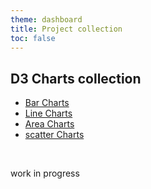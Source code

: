 ```yaml
---
theme: dashboard
title: Project collection
toc: false
---
```

## D3 Charts collection

- [Bar Charts](/pages/bar)
- [Line Charts](/pages/line)
- [Area Charts](/pages/area)
- [scatter Charts](/pages/scatter)
<br>

work in progress
